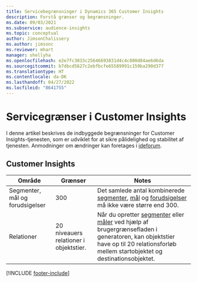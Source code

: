 ```yaml
---
title: Servicebegrænsninger i Dynamics 365 Customer Insights
description: Forstå grænser og begrænsninger.
ms.date: 09/03/2021
ms.subservice: audience-insights
ms.topic: conceptual
author: JimsonChalissery
ms.author: jimsonc
ms.reviewer: mhart
manager: shellyha
ms.openlocfilehash: e2e7fc3033c25646693831d4c4c800d84ae6d6da
ms.sourcegitcommit: b7dbcd5627c2ebfbcfe65589991c159ba290d377
ms.translationtype: HT
ms.contentlocale: da-DK
ms.lasthandoff: 04/27/2022
ms.locfileid: "8641755"
---
```

# <a name="service-limits-in-customer-insights"></a>Servicegrænser i Customer Insights

I denne artikel beskrives de indbyggede begrænsninger for Customer Insights-tjenesten, som er udviklet for at sikre pålidelighed og stabilitet af tjenesten. Anmodninger om ændringer kan foretages i [ideforum](https://go.microsoft.com/fwlink/?linkid=2074172). 

## <a name="customer-insights"></a>Customer Insights

| Område  | Grænser  | Notes |
|-------------|---------------------------------------------------------------------|---------------------------------------------------------------------|
| Segmenter, mål og forudsigelser | 300  | Det samlede antal kombinerede [segmenter](segments.md), [mål](measures.md) og [forudsigelser](predictions.md) må ikke være større end 300.  |
| Relationer | 20 niveauers relationer i objektstier. | Når du opretter [segmenter](segments.md) eller [måler](measures.md) ved hjælp af brugergrænsefladen i generatoren, kan objektstier have op til 20 relationsforløb mellem startobjektet og destinationsobjektet.  |


[!INCLUDE [footer-include](includes/footer-banner.md)]
